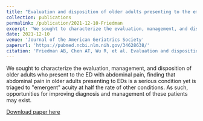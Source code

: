 ```yaml
---
title: "Evaluation and disposition of older adults presenting to the emergency department with abdominal pain"
collection: publications
permalink: /publication/2021-12-10-Friedman
excerpt: 'We sought to characterize the evaluation, management, and disposition of older adults who present to the ED with abdominal pain, finding that abdominal pain in older adults presenting to EDs is a serious condition yet is triaged to "emergent" acuity at half the rate of other conditions. As such, opportunities for improving diagnosis and management of these patients may exist.'
date: 2021-12-10
venue: 'Journal of the American Geriatrics Society'
paperurl: 'https://pubmed.ncbi.nlm.nih.gov/34628638/'
citation: 'Friedman AB, Chen AT, Wu R, et al. Evaluation and disposition of older adults presenting to the emergency department with abdominal pain. <i>J Am Geriatr Soc</i>. 2021 Oct 10. doi: 10.1111/jgs.17503. Epub ahead of print.'
---
```

We sought to characterize the evaluation, management, and disposition of older adults who present to the ED with abdominal pain, finding that abdominal pain in older adults presenting to EDs is a serious condition yet is triaged to "emergent" acuity at half the rate of other conditions. As such, opportunities for improving diagnosis and management of these patients may exist.

[Download paper here](http://angela-t-chen.github.io/files/2021_Friedman_older_adults_ED_abd_pain.pdf)
